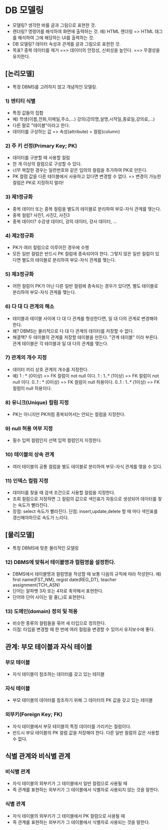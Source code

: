 # DB 모델링
- 모델링? 생각한 바를 글과 그림으로 표현한 것.
- 렌더링? 명령어를 해석하여 화면에 출력하는 것.
  예) HTML 렌더링 => HTML 태그를 해석하여 그에 해당하는 UI를 출력하는 것.
- DB 모델링? 데이터 속성과 관계를 글과 그림으로 표현한 것.
- 목표? 중복 데이터를 제거 ==> 데이터의 안정성, 신뢰성을 높인다. ==> 무결성을 유지한다.

## [논리모델]
- 특정 DBMS를 고려하지 않고 개념적인 모델링.
### 1) 엔티티 식별
   - 특정 값들의 집합
   - 예)
     학생(이름,전화,이메일,주소,...)
     강의(강의명,설명,시작일,종료일,강의료,...)
   - 다른 말로 "테이블"이라고 한다.
   - 데이터를 구성하는 값 => 속성(attribute) = 컬럼(column)
   
### 2) 주 키 선정(Primary Key; PK)  
 - 데이터를 구분할 때 사용할 컬럼
 - 한 개 이상의 컬럼으로 구성할 수 있다.
 - 너무 복잡한 경우는 일련번호와 같은 임의의 컬럼을 추가하여 PK로 만든다.
 - PK 컬럼 값을 다른 테이블에서 사용하고 있다면 변경할 수 없다.
   => 변경이 가능한 컬럼은 PK로 지정하지 말라!

### 3) 제1정규화
- 중복 데이터 또는 중복 컬럼을 별도의 테이블로 분리하여 부모-자식 관계를 맺는다.
- 중복 컬럼? 사진1, 사진2, 사진3
- 중복 데이터? 수강생 데이터, 강의 데이터, 강사 데이터, ...

### 4) 제2정규화
- PK가 여러 컬럼으로 이루어진 경우에 수행
- 모든 일반 컬럼은 반드시 PK 컬럼에 종속되어야 한다. 
  그렇지 않은 일반 컬럼이 있다면 별도의 테이블로 분리하여 부모-자식 관계를 맺는다.
  
### 5) 제3정규화
- 어떤 컬럼이 PK가 아닌 다른 일반 컬럼에 종속되는 경우가 있다면,
  별도 테이블로 분리하여 부모-자식 관계를 맺는다.

### 6) 다 대 다 관계의 해소
- 테이블과 테이블 사이에 다 대 다 관계를 형성한다면,
  일 대 다의 관계로 변경해야 한다.
- 왜? DBMS는 물리적으로 다 대 다 관계의 데이터를 저장할 수 없다. 
- 해결책?
  두 테이블의 관계를 저장할 테이블을 만든다. "관계 테이블" 이라 부른다.
  관계 테이블은 각 테이블과 일 대 다의 관계를 맺는다.

### 7) 관계의 개수 지정
- 데이터 끼리 상호 관계의 개수를 지정한다.
- 예)
1 	 : * 	(0이상) => FK 컬럼이 not null 이다.
1 	 : 1..* (1이상) => FK 컬럼이 not null 이다.
0..1 : * 	(0이상) => FK 컬럼이 null 허용이다.
0..1 : 1..* (1이상) => FK 컬럼이 null 허용이다.

### 8) 유니크(Unique) 컬럼 지정
- PK는 아니지만 PK처럼 중복되어서는 안되는 컬럼을 지정한다.

### 9) null 허용 여부 지정
- 필수 입력 컬럼인지 선택 입력 컬럼인지 지정한다.

### 10) 테이블의 상속 관계
- 여러 테이블의 공통 컬럼을 별도 테이블로 분리하여 부모-자식 관계를 맺을 수 있다.

### 11) 인덱스 컬럼 지정
- 데이터를 찾을 때 검색 조건으로 사용할 컬럼을 지정한다.
- 조회 컬럼으로 지정하면 그 컬럼의 값으로 색인표가 자동으로 생성되어 
  데이터를 찾는 속도가 빨라진다.
- 장점: select 속도가 빨라진다.
  단점: insert,update,delete 할 때 마다 색인표를 갱신해야하므로 속도가 느리다.   
    
## [물리모델]  
- 특정 DBMS에 맞춘 물리적인 모델링

### 12) DBMS에 맞춰서 테이블명과 컬럼명을 설정한다.
- DBMS에서 테이블명과 컬럼명을 작성할 때 보통 다음의 규칙에 따라 작성한다.
  예) first name(FST_NM), regist date(REG_DT), teacher assignment(TCH_ASN)
- 단어는 알파벳 3자 또는 4자로 축약해서 표현한다.
- 단어와 단어 사이는 밑 줄(_)로 표현한다. 

### 13) 도메인(domain) 정의 및 적용
- 비슷한 종류의 컬럼들을 묶어 새 타입으로 정의한다.
- 이점: 타입을 변경할 때 한 번에 여러 컬럼을 변경할 수 있어서 유지보수에 좋다. 
 
 
 
 
## 관계: 부모 테이블과 자식 테이블
### 부모 테이블
- 자식 테이블이 참조하는 데이터를 갖고 있는 테이블

### 자식 테이블
- 부모 테이블의 데이터를 참조하기 위해 그 데이터의 PK 값을 갖고 있는 테이블

### 외부키(Foreign Key; FK)
- 자식 테이블에서 부모 테이블의 특정 데이터를 가리키는 컬럼이다.
- 반드시 부모 테이블의 PK 컬럼 값을 저장해야 한다.
  다른 일반 컬럼의 값은 사용할 수 없다.
     
## 식별 관계와 비식별 관계
### 비식별 관계
- 자식 테이블의 외부키가 그 테이블에서 일반 컬럼으로 사용될 때
- 즉 관계를 표현하는 외부키가 그 테이블에서 식별자로 사용되지 않는 것을 말한다.

### 식별 관계
- 자식 테이블의 외부키가 그 테이블에서 PK 컬럼으로 사용될 때  
- 즉 관계를 표현하는 외부키가 그 테이블에서 식별자로 사용되는 것을 말한다.






   
   
   
   
   
     